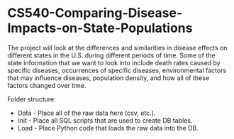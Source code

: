 # CS540-Comparing-Disease-Impacts-on-State-Populations
The project will look at the differences and similarities in disease effects on different states in the U.S. during different periods of time. Some of the state information that we want to look into include death rates caused by specific diseases, occurrences of specific diseases, environmental factors that may influence diseases, population density, and how all of these factors changed over time.

Folder structure:
* Data - Place all of the raw data here (csv, etc.).
* Init - Place all SQL scripts that are used to create DB tables.
* Load - Place Python code that loads the raw data into the DB.
